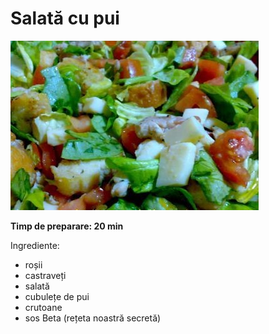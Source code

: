 # Salată cu pui

![Image](/imgs/salata-buna.jpg)

**Timp de preparare: 20 min**

Ingrediente: 
- roșii
- castraveți
- salată 
- cubulețe de pui
- crutoane
- sos Beta (rețeta noastră secretă)



